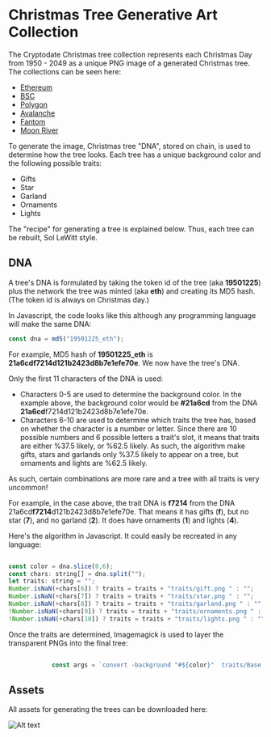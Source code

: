 # Christmas Tree Generative Art Collection #

 The Cryptodate Christmas tree collection represents each Christmas Day from 1950 - 2049 as a unique PNG image of a generated Christmas tree. The collections can be seen here:

* [Ethereum](https://www.cryptodate.io/eth/collection/xmas_tree)
* [BSC](https://www.cryptodate.io/bsc/collection/xmas_tree)
* [Polygon](https://www.cryptodate.io/polygon/collection/xmas_tree)
* [Avalanche](https://www.cryptodate.io/avax/collection/xmas_tree)
* [Fantom](https://www.cryptodate.io/fantom/collection/xmas_tree)
* [Moon River](https://www.cryptodate.io/movr/collection/xmas_tree)

 
 To generate the image, Christmas tree "DNA", stored on chain, is used to determine how the tree looks. Each tree has a unique background color and the following possible traits:

 * Gifts
 * Star
 * Garland
 * Ornaments
 * Lights

The "recipe" for generating a tree is explained below. Thus, each tree can be rebuilt, Sol LeWitt style. 

## DNA ##

A tree's DNA is formulated by taking the token id of the tree (aka **19501225**) plus the network the tree was minted (aka **eth**) and creating its MD5 hash. (The token id is always on Christmas day.) 

In Javascript, the code looks like this  although any programming language will make the same DNA:

``` javascript
const dna = md5("19501225_eth");

```

For example, MD5 hash of **19501225_eth** is **21a6cdf7214d121b2423d8b7e1efe70e**. We now have the tree's DNA. 

Only the first 11 characters of the DNA is used:

* Characters 0-5 are used to determine the background color. In the example above, the background color would be **#21a6cd** from the DNA **21a6cd**f7214d121b2423d8b7e1efe70e. 
* Characters 6-10 are used to determine which traits the tree has, based on whether the character is a number or letter. Since there are 10 possible numbers and 6 possible letters a trait's slot, it means that traits are either %37.5 likely, or %62.5 likely. As such, the algorithm make gifts, stars and garlands only %37.5 likely to appear on a tree, but ornaments and lights are  %62.5 likely. 

As such, certain combinations are more rare and a tree with all traits is very uncommon!

For example, in the case above, the trait DNA is **f7214** from the DNA 21a6cd**f7214**d121b2423d8b7e1efe70e. That means it has gifts (**f**), but no star (**7**), and no garland (**2**). It does have  ornaments (**1**) and lights (**4**).

Here's the algorithm in Javascript. It could easily be recreated in any language:

```javascript

const color = dna.slice(0,6);
const chars: string[] = dna.split("");
let traits: string = "";
Number.isNaN(+chars[6]) ? traits = traits + "traits/gift.png " : "";
Number.isNaN(+chars[7]) ? traits = traits + "traits/star.png " : "";
Number.isNaN(+chars[8]) ? traits = traits + "traits/garland.png " : "";
!Number.isNaN(+chars[9]) ? traits = traits + "traits/ornaments.png " : "";
!Number.isNaN(+chars[10]) ? traits = traits + "traits/lights.png " : "";

```

Once the traits are determined, Imagemagick is used to layer the transparent PNGs into the final tree:

```javascript 

            const args = `convert -background "#${color}"  traits/Base.png ${traits} -flatten -bordercolor "black" -border 20 trees/${network}/${date.getFullYear()}1225.png`;

```


## Assets ##
All assets for generating the trees can be downloaded here:

![Alt text](https://assets.cryptodate.io/eth/dynamic/19701225.png "Logo" )

